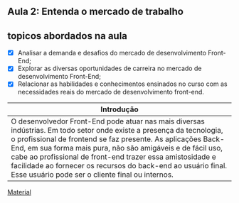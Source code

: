 ## Aula 2: Entenda o mercado de trabalho

## topicos abordados na aula

- [x] Analisar a demanda e desafios do mercado de desenvolvimento Front-End;
- [x] Explorar as diversas oportunidades de carreira no mercado de desenvolvimento Front-End;
- [x] Relacionar as habilidades e conhecimentos ensinados no curso com as necessidades reais do mercado de desenvolvimento front-end.

| Introdução                                                                                                                                                                                                                                                                                                                                                                                                                            |
| ------------------------------------------------------------------------------------------------------------------------------------------------------------------------------------------------------------------------------------------------------------------------------------------------------------------------------------------------------------------------------------------------------------------------------------- |
| O desenvolvedor Front-End pode atuar nas mais diversas indústrias. Em todo setor onde existe a presença da tecnologia, o profissional de frontend se faz presente. As aplicações Back-End, em sua forma mais pura, não são amigáveis e de fácil uso, cabe ao profissional de front-end trazer essa amistosidade e facilidade ao fornecer os recursos do back-end ao usuário final. Esse usuário pode ser o cliente final ou internos. |

[Material](../Arquivos/Entendendo%20o%20Mercado.pdf)
